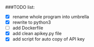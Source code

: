 ###TODO list:

- [X] rename whole program into umbrella
- [X] rewrite to python3
- [ ] add Dockerfile
- [X] add clean apikey.py file
- [X] add script for auto copy of API key
